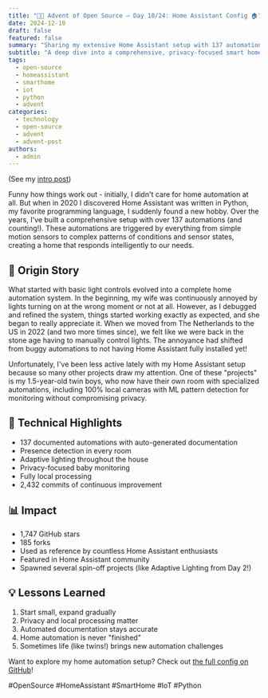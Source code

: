 ```yaml
---
title: "🎄🎁 Advent of Open Source – Day 10/24: Home Assistant Config 🏠"
date: 2024-12-10
draft: false
featured: false
summary: "Sharing my extensive Home Assistant setup with 137 automations and counting."
subtitle: "A deep dive into a comprehensive, privacy-focused smart home configuration."
tags:
  - open-source
  - homeassistant
  - smarthome
  - iot
  - python
  - advent
categories:
  - technology
  - open-source
  - advent
  - advent-post
authors:
  - admin
---
```


(See my [intro post](../))

Funny how things work out - initially, I didn't care for home automation at all. But when in 2020 I discovered Home Assistant was written in Python, my favorite programming language, I suddenly found a new hobby. Over the years, I've built a comprehensive setup with over 137 automations (and counting!). These automations are triggered by everything from simple motion sensors to complex patterns of conditions and sensor states, creating a home that responds intelligently to our needs.

## 📖 Origin Story

What started with basic light controls evolved into a complete home automation system. In the beginning, my wife was continuously annoyed by lights turning on at the wrong moment or not at all. However, as I debugged and refined the system, things started working exactly as expected, and she began to really appreciate it. When we moved from The Netherlands to the US in 2022 (and two more times since), we felt like we were back in the stone age having to manually control lights. The annoyance had shifted from buggy automations to not having Home Assistant fully installed yet!

Unfortunately, I've been less active lately with my Home Assistant setup because so many other projects draw my attention. One of these "projects" is my 1.5-year-old twin boys, who now have their own room with specialized automations, including 100% local cameras with ML pattern detection for monitoring without compromising privacy.

## 🔧 Technical Highlights

- 137 documented automations with auto-generated documentation
- Presence detection in every room
- Adaptive lighting throughout the house
- Privacy-focused baby monitoring
- Fully local processing
- 2,432 commits of continuous improvement

## 📊 Impact

- 1,747 GitHub stars
- 185 forks
- Used as reference by countless Home Assistant enthusiasts
- Featured in Home Assistant community
- Spawned several spin-off projects (like Adaptive Lighting from Day 2!)

## 💡 Lessons Learned

1. Start small, expand gradually
2. Privacy and local processing matter
3. Automated documentation stays accurate
4. Home automation is never "finished"
5. Sometimes life (like twins!) brings new automation challenges

Want to explore my home automation setup? Check out [the full config on GitHub](https://github.com/basnijholt/home-assistant-config)!

#OpenSource #HomeAssistant #SmartHome #IoT #Python
